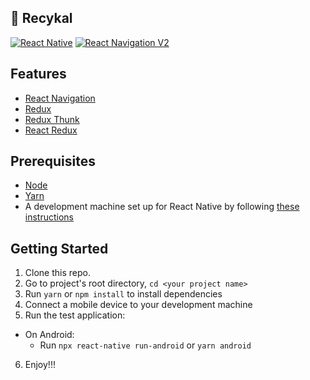 ## 🚀 Recykal

[![React Native](https://img.shields.io/badge/React%20Native-v0.63.2-blue.svg)](https://facebook.github.io/react-native/)
[![React Navigation V2](https://img.shields.io/badge/React%20Navigation-v5.7.2-blue.svg)](https://reactnavigation.org/)

## Features

* [React Navigation](https://reactnavigation.org/)
* [Redux](https://redux.js.org/)
* [Redux Thunk](https://www.npmjs.com/package/redux-thunk)
* [React Redux](https://react-redux.js.org/)

## Prerequisites

* [Node](https://nodejs.org)
* [Yarn](https://yarnpkg.com/)
* A development machine set up for React Native by following [these instructions](https://facebook.github.io/react-native/docs/getting-started.html)

## Getting Started

1. Clone this repo.
2. Go to project's root directory, `cd <your project name>`
3. Run `yarn` or `npm install` to install dependencies
4. Connect a mobile device to your development machine
5. Run the test application:
  * On Android:
    * Run `npx react-native run-android` or `yarn android`
6. Enjoy!!!
